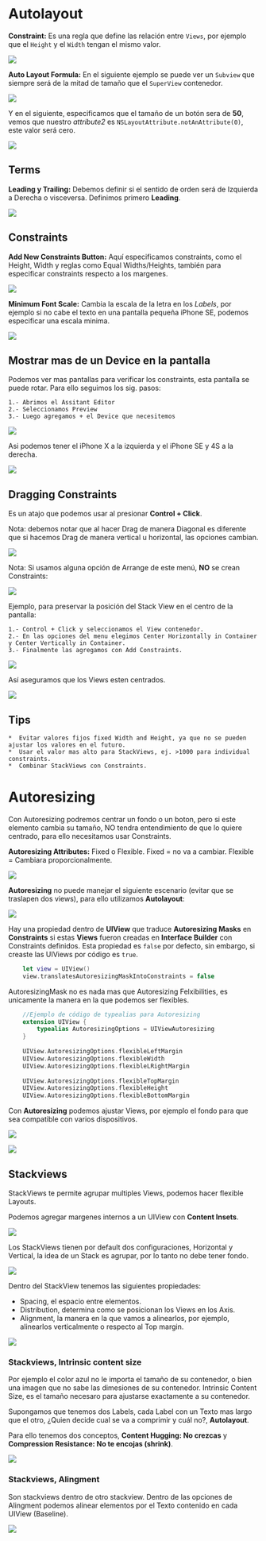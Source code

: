 # Autolayout

**Constraint:**
Es una regla que define las relación entre `Views`, por ejemplo que el `Height` y el `Width` tengan el mismo valor.

![](./images/0_constraint.png)

**Auto Layout Formula:** 
En el siguiente ejemplo se puede ver un `Subview` que siempre será de la mitad de tamaño que el `SuperView` contenedor.

![](./images/1_AL_formula_example_1.png)

Y en el siguiente, especificamos que el tamaño de un botón sera de **50**, vemos que nuestro *attribute2* es `NSLayoutAttribute.notAnAttribute(0)`, este valor será cero.

![](./images/1_AL_formula_example_2.png)

## Terms

**Leading y Trailing:**
Debemos definir si el sentido de orden será de Izquierda a Derecha o visceversa.
Definimos primero **Leading**.

![](./images/2_leading_trailing.png)


## Constraints

**Add New Constraints Button:** 
Aquí especificamos constraints, como el Height, Width y reglas como Equal Widths/Heights, también para especificar constraints respecto a los margenes.

![](./images/3_constraints_button.png)


**Minimum Font Scale:** Cambia la escala de la letra en los *Labels*, por ejemplo si no cabe el texto en una pantalla pequeña iPhone SE, podemos especificar una escala minima.

![](./images/3_minimum_font_scale.png)


## Mostrar mas de un Device en la pantalla

Podemos ver mas pantallas para verificar los constraints, esta pantalla se puede rotar. Para ello seguimos los sig. pasos:

	1.- Abrimos el Assitant Editor
	2.- Seleccionamos Preview
	3.- Luego agregamos + el Device que necesitemos
	
![](./images/4_preview_devices.png)

Asi podemos tener el iPhone X a la izquierda y el iPhone SE y 4S a la derecha.

![](./images/4_preview_devices_2.png)


## Dragging Constraints

Es un atajo que podemos usar al presionar **Control + Click**.

Nota: debemos notar que al hacer Drag de manera Diagonal es diferente que si hacemos Drag de manera vertical u horizontal, las opciones cambian.

![](./images/5_drag_constraints.png)

Nota: Si usamos alguna opción de Arrange de este menú, **NO** se crean Constraints:

![](./images/5_drag_constraints_2.png)

Ejemplo, para preservar la posición del Stack View en el centro de la pantalla:

	1.- Control + Click y seleccionamos el View contenedor.
	2.- En las opciones del menu elegimos Center Horizontally in Container y Center Vertically in Container.
	3.- Finalmente las agregamos con Add Constraints.
	
![](./images/5_drag_constraints_3.png)

Así aseguramos que los Views esten centrados.

![](./images/5_drag_constraints_4.png)


## Tips
	*  Evitar valores fijos fixed Width and Height, ya que no se pueden ajustar los valores en el futuro.
	*  Usar el valor mas alto para StackViews, ej. >1000 para individual constraints.
	*  Combinar StackViews con Constraints.
  

# Autoresizing

Con Autoresizing podremos centrar un fondo o un boton, pero si este elemento cambia su tamaño, NO tendra entendimiento de que lo quiere centrado, para ello necesitamos usar Constraints.

**Autoresizing Attributes:** 
Fixed o Flexible.
Fixed = no va a cambiar.
Flexible = Cambiara proporcionalmente.

![](./images/6_Autoresizing.png)

**Autoresizing** no puede manejar el siguiente escenario (evitar que se traslapen dos views), para ello utilizamos **Autolayout**:

![](./images/6_Autoresizing_issue.png)

Hay una propiedad dentro de **UIView** que traduce **Autoresizing Masks** en **Constraints** si estas **Views** fueron creadas en **Interface Builder** con Constraints definidos.
Esta propiedad es `false` por defecto, sin embargo, si creaste las UIViews por código es `true`.

``` Swift
	let view = UIView()
	view.translatesAutoresizingMaskIntoConstraints = false
```

AutoresizingMask no es nada mas que Autoresizing Felxibilities, es unicamente la manera en la que podemos ser flexibles.

``` Swift
	//Ejemplo de código de typealias para Autoresizing
	extension UIView {
		typealias AutoresizingOptions = UIViewAutoresizing
	}
	
	UIView.AutoresizingOptions.flexibleLeftMargin
	UIView.AutoresizingOptions.flexibleWidth
	UIView.AutoresizingOptions.flexibleLRightMargin
	
	UIView.AutoresizingOptions.flexibleTopMargin
	UIView.AutoresizingOptions.flexibleHeight
	UIView.AutoresizingOptions.flexibleBottomMargin
```

Con **Autoresizing** podemos ajustar Views, por ejemplo el fondo para que sea compatible con varios dispositivos.

![](./images/6_Autoresizing_no_setup.png)

![](./images/6_Autoresizing_setup.png)



## Stackviews

StackViews te permite agrupar multiples Views, podemos hacer flexible Layouts.

Podemos agregar margenes internos a un UIView con **Content Insets**.

![](./images/7_content_insets.png)

Los StackViews tienen por default dos configuraciones, Horizontal y Vertical, la idea de un Stack es agrupar, por lo tanto no debe tener fondo.

![](./images/7_stackviews_arrangement.png)

Dentro del StackView tenemos las siguientes propiedades:

- Spacing, el espacio entre elementos.
- Distribution, determina como se posicionan los Views en los Axis.
- Alignment, la manera en la que vamos a alinearlos, por ejemplo, alinearlos verticalmente o respecto al Top margin.

![](./images/7_stackviews_properties.png)

### Stackviews, Intrinsic content size

Por ejemplo el color azul no le importa el tamaño de su contenedor, o bien una imagen que no sabe las dimesiones de su contenedor.
Intrinsic Content Size, es el tamaño necesaro para ajustarse exactamente a su contenedor.

Supongamos que tenemos dos Labels, cada Label con un Texto mas largo que el otro, ¿Quien decide cual se va a comprimir y cuál no?,  **Autolayout**.

Para ello tenemos dos conceptos, **Content Hugging: No crezcas** y **Compression Resistance: No te encojas (shrink)**.

![](./images/8_intrinsic_content_size.png)

### Stackviews, Alingment

Son stackviews dentro de otro stackview. Dentro de las opciones de Alingment podemos alinear elementos por el Texto contenido en cada UIView (Baseline).

![](./images/9_stack_alingment.png)




























